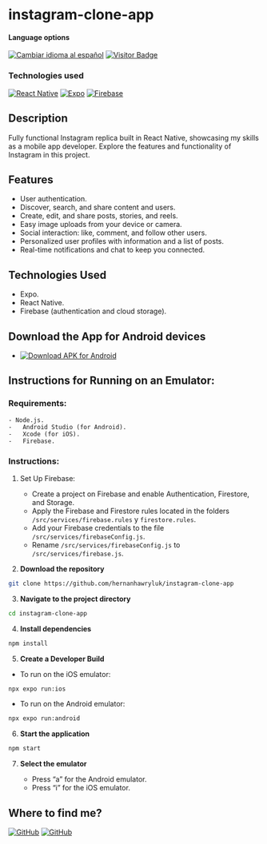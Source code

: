 # instagram-clone-app


<div>
<h4>Language options</h4>
  <a href="https://github.com/hernanhawryluk/instagram-clone-app/blob/main/README.es.md"><img alt="Cambiar idioma al español" src="https://img.shields.io/badge/idioma-español-yellow.svg"></a>
  <a href="#"><img alt="Visitor Badge" src="https://visitor-badge.laobi.icu/badge?page_id=hernanhawryluk.instagram-clone-app"></a>
</div>
<div>
  <h3>Technologies used</h3>
  <a href="#"><img alt="React Native" src="https://img.shields.io/badge/React%20Native-0.72.6-blue?logo=react"></a>
  <a href="#"><img alt="Expo" src="https://img.shields.io/badge/Expo-49.0.15-blue?logo=expo"></a>
  <a href="#"><img alt="Firebase" src="https://img.shields.io/badge/Firebase-10.5.2-blue?logo=firebase"></a>
</div>

## Description

Fully functional Instagram replica built in React Native, showcasing my skills as a mobile app developer. Explore the features and functionality of Instagram in this project.

## Features

- User authentication.
- Discover, search, and share content and users.
- Create, edit, and share posts, stories, and reels.
- Easy image uploads from your device or camera.
- Social interaction: like, comment, and follow other users.
- Personalized user profiles with information and a list of posts.
- Real-time notifications and chat to keep you connected.

## Technologies Used

- Expo.
- React Native.
- Firebase (authentication and cloud storage).

## Download the App for Android devices

- [![Download APK for Android](https://img.shields.io/badge/Google%20Drive-instagram--clone--app.apk-blue?logo=googledrive)](https://drive.google.com/file/d/15ahphglkz-yoSmbGTq201YoZ-xWay-pn/view?usp=drive_link)



## Instructions for Running on an Emulator:

### Requirements:

    - Node.js.
    -	Android Studio (for Android).
    -	Xcode (for iOS).
    -	Firebase.

### Instructions:

1. Set Up Firebase:

   - Create a project on Firebase and enable Authentication, Firestore, and Storage.
   - Apply the Firebase and Firestore rules located in the folders `/src/services/firebase.rules` y `firestore.rules`.
   - Add your Firebase credentials to the file `/src/services/firebaseConfig.js`.
   - Rename `/src/services/firebaseConfig.js` to `/src/services/firebase.js`.

2. **Download the repository**

```bash
git clone https://github.com/hernanhawryluk/instagram-clone-app
```

3. **Navigate to the project directory**

```bash
cd instagram-clone-app
```

4. **Install dependencies**

```bash
npm install
```

5. **Create a Developer Build**

- To run on the iOS emulator:

```bash
npx expo run:ios
```

- To run on the Android emulator:

```bash
npx expo run:android
```

6. **Start the application**

```bash
npm start
```

7. **Select the emulator**

   - Press “a” for the Android emulator.
   - Press “i” for the iOS emulator.

## Where to find me?

<div>
  <a href="https://github.com/hernanhawryluk"><img alt="GitHub" src="https://img.shields.io/badge/GitHub-grey?style=for-the-badge&logo=github"></a>
  <a href="https://www.linkedin.com/in/hernan-hawryluk"><img alt="GitHub" src="https://img.shields.io/badge/LinkedIn-blue?style=for-the-badge&logo=linkedin"></a>
</div>

